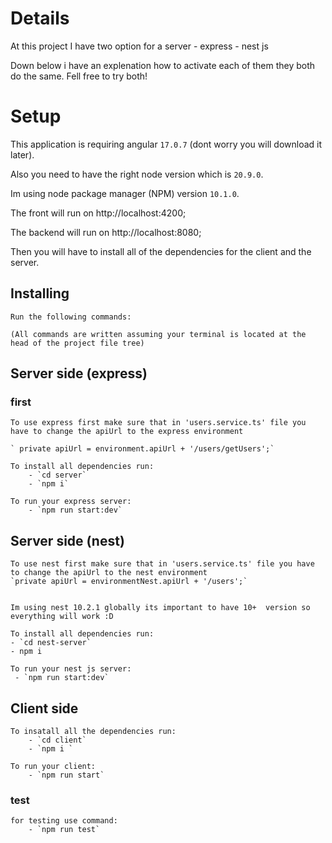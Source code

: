 # Details

At this project I have two option for a server 
    - express
    - nest js

Down below i have an explenation how to activate each of them they both do the same.
Fell free to try both! 


# Setup

This application is requiring angular  `17.0.7` (dont worry you will download it later).

Also you need to have the right node version which is `20.9.0`.

Im using node package manager (NPM) version `10.1.0`.

The front will run on http://localhost:4200;

The backend will run on  http://localhost:8080;

Then you will have to install all of the dependencies for the client and the server.

## Installing

    Run the following commands:

    (All commands are written assuming your terminal is located at the head of the project file tree)

## Server side (express)

### first
    To use express first make sure that in 'users.service.ts' file you have to change the apiUrl to the express environment

    ` private apiUrl = environment.apiUrl + '/users/getUsers';`

    To install all dependencies run:
        - `cd server`
        - `npm i`

    To run your express server:
        - `npm run start:dev`

## Server side (nest)
    To use nest first make sure that in 'users.service.ts' file you have to change the apiUrl to the nest environment
    `private apiUrl = environmentNest.apiUrl + '/users';`
    

    Im using nest 10.2.1 globally its important to have 10+  version so everything will work :D

    To install all dependencies run:
    - `cd nest-server`
    - npm i

    To run your nest js server:
     - `npm run start:dev`


## Client side

    To insatall all the dependencies run:
        - `cd client` 
        - `npm i `

    To run your client:
        - `npm run start` 

### test
    for testing use command:
        - `npm run test`
